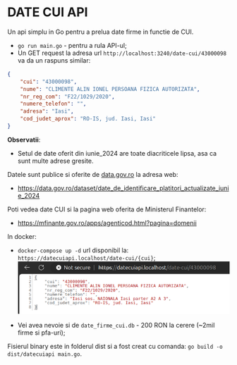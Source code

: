 # DATE CUI API

Un api simplu in Go pentru a prelua date firme in functie de CUI. 

- `go run main.go` - pentru a rula API-ul;
- Un GET request la adresa url `http://localhost:3240/date-cui/43000098` va da un raspuns similar:
```json
{
    "cui": "43000098",
    "nume": "CLIMENTE ALIN IONEL PERSOANA FIZICA AUTORIZATA",
    "nr_reg_com": "F22/1029/2020",
    "numere_telefon": "",
    "adresa": "Iasi",
    "cod_judet_aprox": "RO-IS, jud. Iasi, Iasi"
}
```

**Observatii**: 
- Setul de date oferit din iunie_2024 are toate diacriticele lipsa, asa ca sunt multe adrese gresite.

Datele sunt publice si oferite de [data.gov.ro](https://data.gov.ro/dataset/) la adresa web:
- https://data.gov.ro/dataset/date_de_identificare_platitori_actualizate_iunie_2024


Poti vedea date CUI si la pagina web oferita de Ministerul Finantelor:
- https://mfinante.gov.ro/apps/agenticod.html?pagina=domenii


In docker: 
- `docker-compose up -d` url disponibil la:  `https://datecuiapi.localhost/date-cui/{cui}`; 
![exemplu-raspuns](image.png)

- Vei avea nevoie si de `date_firme_cui.db` - 200 RON la cerere (~2mil firme si pfa-uri);

Fisierul binary este in folderul dist si a fost creat cu comanda: `go build -o dist/datecuiapi main.go`.
